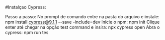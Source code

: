 #Instalçao Cypress:

Passo a passo:
No prompt de comando entre na pasta do arquivo e instale: npm install cypress@9.1.1 --save -include=dev
Inicie o npm: npm init
Clique enter até chegar na opção test command e insira: npx cypress open
Abra o cypress: npm run tes
